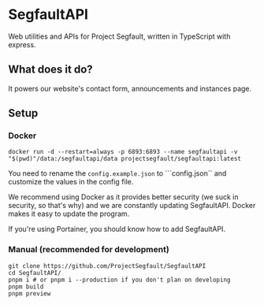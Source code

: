# SegfaultAPI
Web utilities and APIs for Project Segfault, written in TypeScript with express.

## What does it do?
It powers our website's contact form, announcements and instances page.

## Setup

### Docker
```
docker run -d --restart=always -p 6893:6893 --name segfaultapi -v "$(pwd)"/data:/segfaultapi/data projectsegfault/segfaultapi:latest
```
You need to rename the ``config.example.json`` to ```config.json`` and customize the values in the config file.

We recommend using Docker as it provides better security (we suck in security, so that's why) and we are constantly updating SegfaultAPI. Docker makes it easy to update the program.

If you're using Portainer, you should know how to add SegfaultAPI.

### Manual (recommended for development)
```
git clone https://github.com/ProjectSegfault/SegfaultAPI
cd SegfaultAPI/
pnpm i # or pnpm i --production if you don't plan on developing
pnpm build
pnpm preview
```
